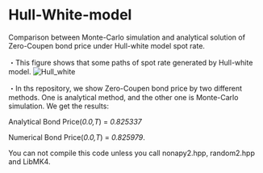 # Hull-White-model
Comparison between Monte-Carlo simulation and analytical solution of Zero-Coupen bond price under Hull-white model spot rate.

・This figure shows that some paths of spot rate generated by Hull-white model.
![Hull_white](https://user-images.githubusercontent.com/54795218/79717075-8e1b6a00-8313-11ea-8d80-84211afd9948.png)

・In ths repository, we show Zero-Coupen bond price by two different methods. One is analytical method, and the other one is Monte-Carlo simulation. We get the results:

Analytical Bond Price(*0.0,T*) = *0.825337*

Numerical Bond Price(*0.0,T*) = *0.825979*.

You can not compile this code unless you call nonapy2.hpp, random2.hpp and LibMK4.
